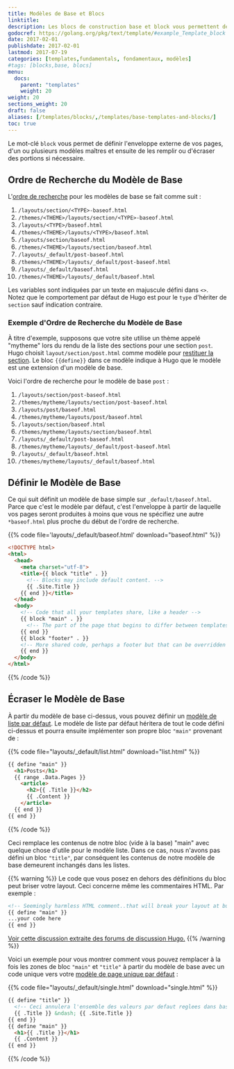 ```yaml
---
title: Modèles de Base et Blocs
linktitle:
description: Les blocs de construction base et block vous permettent de définir l'enveloppe externe de vos modèles maîtres. (c'est-à dire le chrome de la page).
godocref: https://golang.org/pkg/text/template/#example_Template_block
date: 2017-02-01
publishdate: 2017-02-01
lastmod: 2017-07-19
categories: [templates,fundamentals, fondamentaux, modèles]
#tags: [blocks,base, blocs]
menu:
  docs:
    parent: "templates"
    weight: 20
weight: 20
sections_weight: 20
draft: false
aliases: [/templates/blocks/,/templates/base-templates-and-blocks/]
toc: true
---
```

Le mot-clé `block` vous permet de définir l'enveloppe externe de vos pages, d'un ou plusieurs modèles maîtres et ensuite de les remplir ou d'écraser des portions si nécessaire.

## Ordre de Recherche du Modèle de Base


L'[ordre de recherche][lookup] pour les modèles de base se fait comme suit :

1. `/layouts/section/<TYPE>-baseof.html`
2. `/themes/<THEME>/layouts/section/<TYPE>-baseof.html`
3. `/layouts/<TYPE>/baseof.html`
4. `/themes/<THEME>/layouts/<TYPE>/baseof.html`
5. `/layouts/section/baseof.html`
6. `/themes/<THEME>/layouts/section/baseof.html`
7. `/layouts/_default/post-baseof.html`
8. `/themes/<THEME>/layouts/_default/post-baseof.html`
9. `/layouts/_default/baseof.html`
10. `/themes/<THEME>/layouts/_default/baseof.html`

Les variables sont indiquées par un texte en majuscule défini dans `<>`. Notez que le comportement par défaut de Hugo est pour le `type` d'hériter de `section` sauf indication contraire.

### Exemple d'Ordre de Recherche du Modèle de Base

À titre d'exemple, supposons que votre site utilise un thème appelé "mytheme" lors du rendu de la liste des sections pour une section `post`. Hugo choisit `layout/section/post.html` comme modèle pour [restituer la section][section]. Le bloc `{{define}}` dans ce modèle indique à Hugo que le modèle est une extension d'un modèle de base.

Voici l'ordre de recherche pour le modèle de base `post` :

1. `/layouts/section/post-baseof.html`
2. `/themes/mytheme/layouts/section/post-baseof.html`
3. `/layouts/post/baseof.html`
4. `/themes/mytheme/layouts/post/baseof.html`
5. `/layouts/section/baseof.html`
6. `/themes/mytheme/layouts/section/baseof.html`
7. `/layouts/_default/post-baseof.html`
8. `/themes/mytheme/layouts/_default/post-baseof.html`
9. `/layouts/_default/baseof.html`
10. `/themes/mytheme/layouts/_default/baseof.html`

## Définir le Modèle de Base

Ce qui suit définit un modèle de base simple sur `_default/baseof.html`. Parce que c'est le modèle par défaut, c'est l'enveloppe à partir de laquelle vos pages seront produites à moins que vous ne spécifiez une autre `*baseof.html` plus proche du début de l'ordre de recherche.

{{% code file='layouts/_default/baseof.html' download="baseof.html" %}}
```html
<!DOCTYPE html>
<html>
  <head>
    <meta charset="utf-8">
    <title>{{ block "title" . }}
      <!-- Blocks may include default content. -->
      {{ .Site.Title }}
    {{ end }}</title>
  </head>
  <body>
    <!-- Code that all your templates share, like a header -->
    {{ block "main" . }}
      <!-- The part of the page that begins to differ between templates -->
    {{ end }}
    {{ block "footer" . }}
    <!-- More shared code, perhaps a footer but that can be overridden if need be in  -->
    {{ end }}
  </body>
</html>
```
{{% /code %}}

## Écraser le Modèle de Base

À partir du modèle de base ci-dessus, vous pouvez définir un [modèle de liste par défaut][hugolists]. Le modèle de liste par défaut héritera de tout le code défini ci-dessus et pourra ensuite implémenter son propre bloc `"main"` provenant de :

{{% code file="layouts/_default/list.html" download="list.html" %}}
```html
{{ define "main" }}
  <h1>Posts</h1>
  {{ range .Data.Pages }}
    <article>
      <h2>{{ .Title }}</h2>
      {{ .Content }}
    </article>
  {{ end }}
{{ end }}
```
{{% /code %}}

Ceci remplace les contenus de notre bloc (vide à la base) "main" avec quelque chose d'utile pour le modèle liste. Dans ce cas,  nous n'avons pas défini un bloc `"title"`, par conséquent les contenus de notre modèle de base demeurent inchangés dans les listes.

{{% warning %}}
Le code que vous posez en dehors des définitions du bloc peut briser votre layout. Ceci concerne même les commentaires HTML. Par exemple :


```html
<!-- Seemingly harmless HTML comment..that will break your layout at build -->
{{ define "main" }}
...your code here
{{ end }}
```
[Voir cette discussion extraite des forums de discussion Hugo.](https://discourse.gohugo.io/t/baseof-html-block-templates-and-list-types-results-in-empty-pages/5612/6)
{{% /warning %}}

Voici un exemple pour vous montrer comment vous pouvez remplacer à la fois les zones de bloc `"main"` et `"title"` à partir du modèle de base avec un code unique vers votre [modèle de page unique par défaut][singletemplate] :

{{% code file="layouts/_default/single.html" download="single.html" %}}
```html
{{ define "title" }}
  <!-- Ceci annulera l'ensemble des valeurs par defaut reglees dans baseof.html; i.e., "{{.Site.Title}}" dans l'exemple original -->
  {{ .Title }} &ndash; {{ .Site.Title }}
{{ end }}
{{ define "main" }}
  <h1>{{ .Title }}</h1>
  {{ .Content }}
{{ end }}
```
{{% /code %}}

[hugolists]: /templates/lists
[lookup]: /templates/ordre-recherche/
[section]: /templates/section-templates/
[singletemplate]: /templates/single-page-templates/
